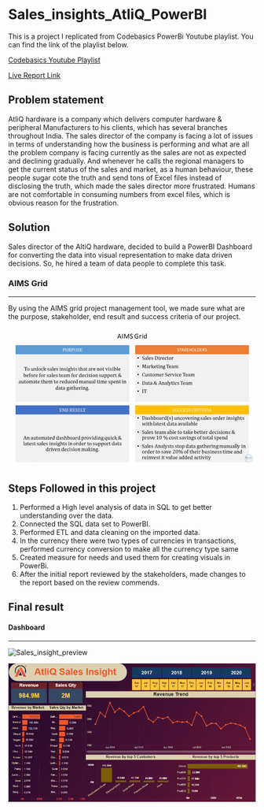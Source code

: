 # Sales_insights_AtliQ_PowerBI
This is a project I replicated from Codebasics PowerBi Youtube playlist. You can find the link of the playlist below.

[Codebasics Youtube Playlist](https://youtube.com/playlist?list=PLeo1K3hjS3uva8pk1FI3iK9kCOKQdz1I9)

[Live Report Link](https://www.novypro.com/project/atliq-sales-insights-)

## Problem statement

AtliQ hardware is a company which delivers computer hardware & peripheral 
Manufacturers to his clients, which has several branches throughout India. The sales director of the company is facing a lot of
issues in terms of understanding how the business is performing and what are all the problem company is
facing currently as the sales are not as expected and declining gradually. And whenever he calls the regional managers
to get the current status of the sales and market, as a human behaviour, these people 
sugar cote the truth and send tons of Excel files instead of disclosing the truth, which made the sales director more frustrated.
Humans are not comfortable in consuming numbers from excel files, which is obvious reason for the frustration.

## Solution 

Sales director of the AltiQ hardware, decided to build a PowerBI Dashboard for converting the data into 
visual representation to make data driven decisions. So, he hired a team of data people to complete this task.


### AIMS Grid

---
By using the AIMS grid project management tool, we made sure what are the purpose, stakeholder, end result 
and success criteria  of our project.

<img src="https://github.com/Naveen-S6/AtliQ_Sales_Insigths_PowerBi/blob/main/DATASET/AIMS.jpg" class="center">

## Steps Followed in this project

1. Performed a High level analysis of data in SQL to get better understanding over the data.
2. Connected the SQL data set to PowerBI.
3. Performed ETL and data cleaning on the imported data.
4. In the currency there were two types of currencies in transactions, performed currency conversion to make all the currency type same
5. Created measure for needs and used them for creating visuals in PowerBi.
6. After the initial report reviewed by the stakeholders, made changes to the report based on the review commends.

## Final result 

#### Dashboard

---
![Sales_insight_preview](https://user-images.githubusercontent.com/128837440/231114003-21fdda55-5283-44be-8a53-ea72e3603977.png)

<img src="https://github.com/basaveshwarmane/Sales_insights_AtliQ_PowerBI/blob/main/Sales_insight_preview.png" class="center">



